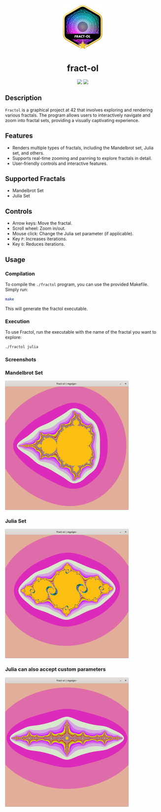 <p align="center">
    <img src="img/fract-olm.png"/>
</p>

<h1 align="center">
   fract-ol
</h1>

<p align="center">
    <img src="https://img.shields.io/badge/language-%20C-blue" />
    <img src="https://img.shields.io/badge/120%2F100-green" />
</p>

## Description
`Fractol` is a graphical project at 42 that involves exploring and rendering various fractals. The program allows users to interactively navigate and zoom into fractal sets, providing a visually captivating experience.

## Features
- Renders multiple types of fractals, including the Mandelbrot set, Julia set, and others.
- Supports real-time zooming and panning to explore fractals in detail.
- User-friendly controls and interactive features.

## Supported Fractals
- Mandelbrot Set
- Julia Set

## Controls
- Arrow keys: Move the fractal.
- Scroll wheel: Zoom in/out.
- Mouse click: Change the Julia set parameter (if applicable).
- Key `P`: Increases iterations.
- Key `O`: Reduces iterations.

## Usage
### Compilation
To compile the `./fractol` program, you can use the provided Makefile. Simply run:

```bash
make
```

This will generate the fractol executable.

### Execution

To use Fractol, run the executable with the name of the fractal you want to explore:

```bash
./fractol julia
```

### Screenshots

### Mandelbrot Set
![Mandelbrot Set](img/mandelbrot.png)

### Julia Set
![Julia Set](img/julia.png)

### Julia can also accept custom parameters
![Julia Custom Set](img/juliacustom.png)
